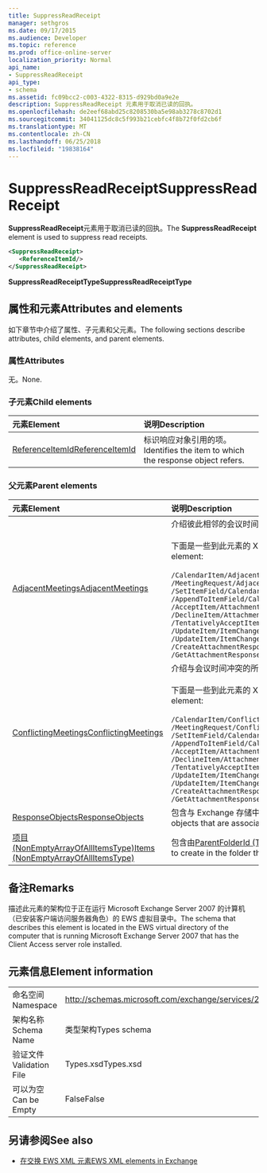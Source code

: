 ```yaml
---
title: SuppressReadReceipt
manager: sethgros
ms.date: 09/17/2015
ms.audience: Developer
ms.topic: reference
ms.prod: office-online-server
localization_priority: Normal
api_name:
- SuppressReadReceipt
api_type:
- schema
ms.assetid: fc09bcc2-c003-4322-8315-d929bd0a9e2e
description: SuppressReadReceipt 元素用于取消已读的回执。
ms.openlocfilehash: de2eef68abd25c8208530ba5e98ab3278c8702d1
ms.sourcegitcommit: 34041125dc8c5f993b21cebfc4f8b72f0fd2cb6f
ms.translationtype: MT
ms.contentlocale: zh-CN
ms.lasthandoff: 06/25/2018
ms.locfileid: "19838164"
---
```

# <a name="suppressreadreceipt"></a><span data-ttu-id="aa60b-103">SuppressReadReceipt</span><span class="sxs-lookup"><span data-stu-id="aa60b-103">SuppressReadReceipt</span></span>

<span data-ttu-id="aa60b-104">**SuppressReadReceipt**元素用于取消已读的回执。</span><span class="sxs-lookup"><span data-stu-id="aa60b-104">The **SuppressReadReceipt** element is used to suppress read receipts.</span></span> 
  
```xml
<SuppressReadReceipt>
   <ReferenceItemId/>
</SuppressReadReceipt>
```

 <span data-ttu-id="aa60b-105">**SuppressReadReceiptType**</span><span class="sxs-lookup"><span data-stu-id="aa60b-105">**SuppressReadReceiptType**</span></span>
## <a name="attributes-and-elements"></a><span data-ttu-id="aa60b-106">属性和元素</span><span class="sxs-lookup"><span data-stu-id="aa60b-106">Attributes and elements</span></span>

<span data-ttu-id="aa60b-107">如下章节中介绍了属性、子元素和父元素。</span><span class="sxs-lookup"><span data-stu-id="aa60b-107">The following sections describe attributes, child elements, and parent elements.</span></span>
  
### <a name="attributes"></a><span data-ttu-id="aa60b-108">属性</span><span class="sxs-lookup"><span data-stu-id="aa60b-108">Attributes</span></span>

<span data-ttu-id="aa60b-109">无。</span><span class="sxs-lookup"><span data-stu-id="aa60b-109">None.</span></span>
  
### <a name="child-elements"></a><span data-ttu-id="aa60b-110">子元素</span><span class="sxs-lookup"><span data-stu-id="aa60b-110">Child elements</span></span>

|<span data-ttu-id="aa60b-111">**元素**</span><span class="sxs-lookup"><span data-stu-id="aa60b-111">**Element**</span></span>|<span data-ttu-id="aa60b-112">**说明**</span><span class="sxs-lookup"><span data-stu-id="aa60b-112">**Description**</span></span>|
|:-----|:-----|
|[<span data-ttu-id="aa60b-113">ReferenceItemId</span><span class="sxs-lookup"><span data-stu-id="aa60b-113">ReferenceItemId</span></span>](referenceitemid.md) <br/> |<span data-ttu-id="aa60b-114">标识响应对象引用的项。</span><span class="sxs-lookup"><span data-stu-id="aa60b-114">Identifies the item to which the response object refers.</span></span>  <br/> |
   
### <a name="parent-elements"></a><span data-ttu-id="aa60b-115">父元素</span><span class="sxs-lookup"><span data-stu-id="aa60b-115">Parent elements</span></span>

|<span data-ttu-id="aa60b-116">**元素**</span><span class="sxs-lookup"><span data-stu-id="aa60b-116">**Element**</span></span>|<span data-ttu-id="aa60b-117">**说明**</span><span class="sxs-lookup"><span data-stu-id="aa60b-117">**Description**</span></span>|
|:-----|:-----|
|[<span data-ttu-id="aa60b-118">AdjacentMeetings</span><span class="sxs-lookup"><span data-stu-id="aa60b-118">AdjacentMeetings</span></span>](adjacentmeetings.md) <br/> | <span data-ttu-id="aa60b-119">介绍彼此相邻的会议时间的所有项目。</span><span class="sxs-lookup"><span data-stu-id="aa60b-119">Describes all items that are adjacent to a meeting time.</span></span>  <br/><br/>  <span data-ttu-id="aa60b-120">下面是一些到此元素的 XPath 表达式：</span><span class="sxs-lookup"><span data-stu-id="aa60b-120">The following are some of the XPath expressions to this element:</span></span><br/>  <br/>  `/CalendarItem/AdjacentMeetings` <br/>  `/MeetingRequest/AdjacentMeetings` <br/>  `/SetItemField/CalendarItem/AdjacentMeetings` <br/>  `/AppendToItemField/CalendarItem/AdjacentMeetings` <br/>  `/AcceptItem/Attachments/ItemAttachment/CalendarItem/AdjacentMeetings` <br/>  `/DeclineItem/Attachments/ItemAttachment/CalendarItem/AdjacentMeetings` <br/>  `/TentativelyAcceptItem/Attachments/ItemAttachment/CalendarItem/AdjacentMeetings` <br/>  `/UpdateItem/ItemChanges/ItemChange/Updates/SetItemField/CalendarItem/AdjacentMeetings` <br/>  `/UpdateItem/ItemChanges/ItemChange/Updates/AppendToItemField/CalendarItem/AdjacentMeetings` <br/>  `/CreateAttachmentResponseMessage/Attachments/ItemAttachment/CalendarItem/AdjacentMeetings` <br/>  `/GetAttachmentResponseMessage/Attachments/ItemAttachment/CalendarItem/AdjacentMeetings` <br/> |
|[<span data-ttu-id="aa60b-121">ConflictingMeetings</span><span class="sxs-lookup"><span data-stu-id="aa60b-121">ConflictingMeetings</span></span>](conflictingmeetings.md) <br/> | <span data-ttu-id="aa60b-122">介绍与会议时间冲突的所有项目。</span><span class="sxs-lookup"><span data-stu-id="aa60b-122">Describes all items that conflict with a meeting time.</span></span> <br/> <br/>  <span data-ttu-id="aa60b-123">下面是一些到此元素的 XPath 表达式：</span><span class="sxs-lookup"><span data-stu-id="aa60b-123">The following are some of the XPath expressions to this element:</span></span> <br/> <br/>  `/CalendarItem/ConflictingMeetings` <br/>  `/MeetingRequest/ConflictingMeetings` <br/>  `/SetItemField/CalendarItem/ConflictingMeetings` <br/>  `/AppendToItemField/CalendarItem/ConflictingMeetings` <br/>  `/AcceptItem/Attachments/ItemAttachment/CalendarItem/ConflictingMeetings` <br/>  `/DeclineItem/Attachments/ItemAttachment/CalendarItem/ConflictingMeetings` <br/>  `/TentativelyAcceptItem/Attachments/ItemAttachment/CalendarItem/ConflictingMeetings` <br/>  `/UpdateItem/ItemChanges/ItemChange/Updates/SetItemField/CalendarItem/ConflictingMeetings` <br/>  `/UpdateItem/ItemChanges/ItemChange/Updates/AppendToItemField/CalendarItem/ConflictingMeetings` <br/>  `/CreateAttachmentResponseMessage/Attachments/ItemAttachment/CalendarItem/ConflictingMeetings` <br/>  `/GetAttachmentResponseMessage/Attachments/ItemAttachment/CalendarItem/ConflictingMeetings` <br/> |
|[<span data-ttu-id="aa60b-124">ResponseObjects</span><span class="sxs-lookup"><span data-stu-id="aa60b-124">ResponseObjects</span></span>](responseobjects.md) <br/> |<span data-ttu-id="aa60b-125">包含与 Exchange 存储中的项相关联的所有响应对象的集合。</span><span class="sxs-lookup"><span data-stu-id="aa60b-125">Contains a collection of all the response objects that are associated with an item in the Exchange store.</span></span>  <br/> |
|[<span data-ttu-id="aa60b-126">项目 (NonEmptyArrayOfAllItemsType)</span><span class="sxs-lookup"><span data-stu-id="aa60b-126">Items (NonEmptyArrayOfAllItemsType)</span></span>](items-nonemptyarrayofallitemstype.md) <br/> |<span data-ttu-id="aa60b-127">包含由[ParentFolderId (TargetFolderIdType)](parentfolderid-targetfolderidtype.md)元素的文件夹中创建的项的数组。</span><span class="sxs-lookup"><span data-stu-id="aa60b-127">Contains an array of items to create in the folder that is identified by the [ParentFolderId (TargetFolderIdType)](parentfolderid-targetfolderidtype.md) element.</span></span>  <br/> |
   
## <a name="remarks"></a><span data-ttu-id="aa60b-128">备注</span><span class="sxs-lookup"><span data-stu-id="aa60b-128">Remarks</span></span>

<span data-ttu-id="aa60b-129">描述此元素的架构位于正在运行 Microsoft Exchange Server 2007 的计算机（已安装客户端访问服务器角色）的 EWS 虚拟目录中。</span><span class="sxs-lookup"><span data-stu-id="aa60b-129">The schema that describes this element is located in the EWS virtual directory of the computer that is running Microsoft Exchange Server 2007 that has the Client Access server role installed.</span></span>
  
## <a name="element-information"></a><span data-ttu-id="aa60b-130">元素信息</span><span class="sxs-lookup"><span data-stu-id="aa60b-130">Element information</span></span>

|||
|:-----|:-----|
|<span data-ttu-id="aa60b-131">命名空间</span><span class="sxs-lookup"><span data-stu-id="aa60b-131">Namespace</span></span>  <br/> |http://schemas.microsoft.com/exchange/services/2006/types  <br/> |
|<span data-ttu-id="aa60b-132">架构名称</span><span class="sxs-lookup"><span data-stu-id="aa60b-132">Schema Name</span></span>  <br/> |<span data-ttu-id="aa60b-133">类型架构</span><span class="sxs-lookup"><span data-stu-id="aa60b-133">Types schema</span></span>  <br/> |
|<span data-ttu-id="aa60b-134">验证文件</span><span class="sxs-lookup"><span data-stu-id="aa60b-134">Validation File</span></span>  <br/> |<span data-ttu-id="aa60b-135">Types.xsd</span><span class="sxs-lookup"><span data-stu-id="aa60b-135">Types.xsd</span></span>  <br/> |
|<span data-ttu-id="aa60b-136">可以为空</span><span class="sxs-lookup"><span data-stu-id="aa60b-136">Can be Empty</span></span>  <br/> |<span data-ttu-id="aa60b-137">False</span><span class="sxs-lookup"><span data-stu-id="aa60b-137">False</span></span>  <br/> |
   
## <a name="see-also"></a><span data-ttu-id="aa60b-138">另请参阅</span><span class="sxs-lookup"><span data-stu-id="aa60b-138">See also</span></span>

- [<span data-ttu-id="aa60b-139">在交换 EWS XML 元素</span><span class="sxs-lookup"><span data-stu-id="aa60b-139">EWS XML elements in Exchange</span></span>](ews-xml-elements-in-exchange.md)

